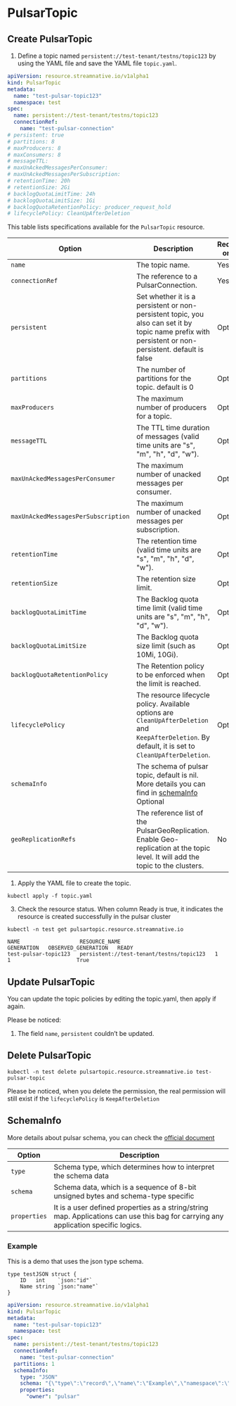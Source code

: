 # PulsarTopic

## Create PulsarTopic

1. Define a topic named `persistent://test-tenant/testns/topic123` by using the YAML file and save the YAML file `topic.yaml`.
```yaml
apiVersion: resource.streamnative.io/v1alpha1
kind: PulsarTopic
metadata:
  name: "test-pulsar-topic123"
  namespace: test
spec:
  name: persistent://test-tenant/testns/topic123
  connectionRef:
    name: "test-pulsar-connection"
# persistent: true
# partitions: 8
# maxProducers: 8
# maxConsumers: 8
# messageTTL:
# maxUnAckedMessagesPerConsumer:
# maxUnAckedMessagesPerSubscription:
# retentionTime: 20h
# retentionSize: 2Gi
# backlogQuotaLimitTime: 24h
# backlogQuotaLimitSize: 1Gi
# backlogQuotaRetentionPolicy: producer_request_hold
# lifecyclePolicy: CleanUpAfterDeletion
```

This table lists specifications available for the `PulsarTopic` resource.

| Option | Description | Required or not |
| ---| --- |--- |
| `name` | The topic name. | Yes |
| `connectionRef` | The reference to a PulsarConnection. | Yes |
| `persistent` | Set whether it is a persistent or non-persistent topic, you also can set it by topic name prefix with persistent or non-persistent. default is false| Optional |
| `partitions` | The number of partitions for the topic. default is 0 | Optional |
| `maxProducers` | The maximum number of  producers for a topic. | Optional |
| `messageTTL` | The TTL time duration of messages (valid time units are "s", "m", "h", "d", "w").| Optional |
| `maxUnAckedMessagesPerConsumer` | The maximum number of unacked messages per consumer. | Optional |
| `maxUnAckedMessagesPerSubscription` | The maximum number of unacked messages per subscription. | Optional |
| `retentionTime` | The retention time (valid time units are "s", "m", "h", "d", "w"). | Optional |
| `retentionSize` | The retention size limit. | Optional |
| `backlogQuotaLimitTime` | The Backlog quota time limit (valid time units are "s", "m", "h", "d", "w"). | Optional |
| `backlogQuotaLimitSize` | The Backlog quota size limit (such as 10Mi, 10Gi). | Optional |
| `backlogQuotaRetentionPolicy` | The Retention policy to be enforced when the limit is reached. | Optional |
| `lifecyclePolicy` | The resource lifecycle policy. Available options are `CleanUpAfterDeletion` and `KeepAfterDeletion`. By default, it is set to `CleanUpAfterDeletion`. | Optional |
| `schemaInfo` | The schema of pulsar topic, default is nil. More details you can find in [schemaInfo](#schemainfo) Optional |
| `geoReplicationRefs` | The reference list of the PulsarGeoReplication. Enable Geo-replication at the topic level. It will add the topic to the clusters. | No |

1. Apply the YAML file to create the topic.

```shell
kubectl apply -f topic.yaml
```

3. Check the resource status. When column Ready is true, it indicates the resource is created successfully in the pulsar cluster

```shell
kubectl -n test get pulsartopic.resource.streamnative.io
```

```shell
NAME                   RESOURCE_NAME                              GENERATION   OBSERVED_GENERATION   READY
test-pulsar-topic123   persistent://test-tenant/testns/topic123   1            1                     True
```

## Update PulsarTopic
You can update the topic policies by editing the topic.yaml, then apply if again. 

Please be noticed:
1. The field `name`, `persistent` couldn’t be updated.


## Delete PulsarTopic

```shell
kubectl -n test delete pulsartopic.resource.streamnative.io test-pulsar-topic
```

Please be noticed, when you delete the permission, the real permission will still exist if the `lifecyclePolicy` is `KeepAfterDeletion`



## SchemaInfo

More details about pulsar schema, you can check the [official document](https://pulsar.apache.org/docs/2.10.x/schema-understand/)

| Option | Description |
| ---| --- |
| `type` | Schema type, which determines how to interpret the schema data |
| `schema` | Schema data, which is a sequence of 8-bit unsigned bytes and schema-type specific |
| `properties` | It is a user defined properties as a string/string map. Applications can use this bag for carrying any application specific logics. |

### Example

This is a demo that uses the json type schema.

```golang
type testJSON struct {
	ID   int    `json:"id"`
	Name string `json:"name"`
}
```

```yaml
apiVersion: resource.streamnative.io/v1alpha1
kind: PulsarTopic
metadata:
  name: "test-pulsar-topic123"
  namespace: test
spec:
  name: persistent://test-tenant/testns/topic123
  connectionRef:
    name: "test-pulsar-connection"
  partitions: 1
  schemaInfo:
    type: "JSON"
    schema: "{\"type\":\"record\",\"name\":\"Example\",\"namespace\":\"test\",\"fields\":[{\"name\":\"ID\",\"type\":\"int\"},{\"name\":\"Name\",\"type\":\"string\"}]}"
    properties:
      "owner": "pulsar"
```